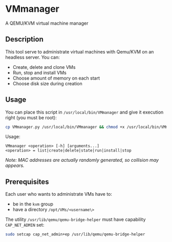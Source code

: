 # VMmanager
A QEMU/KVM virtual machine manager

## Description
This tool serve to administrate virtual machines with Qemu/KVM on an headless server. You can:

- Create, delete and clone VMs
- Run, stop and install VMs
- Choose amount of memory on each start
- Choose disk size during creation

## Usage

You can place this script in `/usr/local/bin/VMmanager` and give it execution right (you must be root):
```sh
cp VMmanager.py /usr/local/bin/VMmanager && chmod +x /usr/local/bin/VMmanager
```
Usage:
```
VMmanager <operation> [-h] [arguments...]
<operation> = list|create|delete|state|run|install|stop
```

*Note: MAC addresses are actually randomly generated, so collision may appears.*

## Prerequisites
Each user who wants to administrate VMs have to:

- be in the `kvm` group
- have a directory `/opt/VMs/<username\>`

The utility `/usr/lib/qemu/qemu-bridge-helper` must have capability `CAP_NET_ADMIN` set:
```sh
sudo setcap cap_net_admin+ep /usr/lib/qemu/qemu-bridge-helper
```
